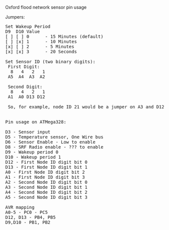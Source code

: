 Oxford flood network sensor pin usage

Jumpers:
<pre>
Set Wakeup Period
D9  D10 Value
[ ] [ ] 0      - 15 Minutes (default)
[ ] [x] 1      - 10 Minutes
[x] [ ] 2      - 5 Minutes
[x] [x] 3      - 20 Seconds

Set Sensor ID (two binary digits):
 First Digit:
  8   4   2   1  
 A5  A4  A3  A2
 
 Second Digit: 
  8   4   2   1
 A1  A0 D13 D12
 
 So, for example, node ID 21 would be a jumper on A3 and D12


Pin usage on ATMega328:

D3 - Sensor input
D5 - Temperature sensor, One Wire bus
D6 - Sensor Enable - Low to enable
D8 - SRF Radio enable - ??? to enable
D9 - Wakeup period 0
D10 - Wakeup period 1
D12 - First Node ID digit bit 0
D13 - First Node ID digit bit 1
A0 - First Node ID digit bit 2
A1 - First Node ID digit bit 3
A2 - Second Node ID digit bit 0
A3 - Second Node ID digit bit 1
A4 - Second Node ID digit bit 2
A5 - Second Node ID digit bit 3

AVR mapping
A0-5 - PC0 - PC5
D12, D13 - PB4, PB5
D9,D10 - PB1, PB2

</pre>
